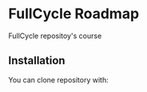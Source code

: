 # FullCycle Roadmap

FullCycle repositoy's course

## Installation

You can clone repository with:


